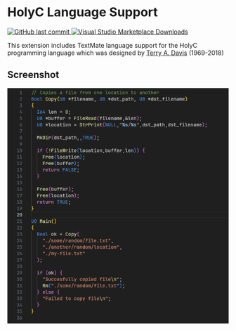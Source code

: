 # HolyC Language Support

[![GitHub last commit](https://img.shields.io/github/last-commit/sinjs/holyc-vscode-language)
](https://github.com/sinjs/holyc-vscode-language)
[![Visual Studio Marketplace Downloads](https://img.shields.io/visual-studio-marketplace/d/sinjs.holyc)](https://marketplace.visualstudio.com/items?itemName=sinjs.holyc)

This extension includes TextMate language support for the HolyC programming language which
was designed by [Terry A. Davis](https://en.wikipedia.org/wiki/Terry_A._Davis) (1969-2018)

## Screenshot

![HolyC](./assets/Screenshot.png)
